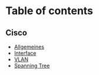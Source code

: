 # Table of contents

## Cisco

* [Allgemeines](README.md)
* [Interface](cisco/interface.md)
* [VLAN](cisco/vlan.md)
* [Spanning Tree](cisco/spanning-tree.md)
